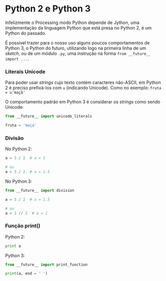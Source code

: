 # Python 2 e Python 3

Infelizmente o Processing modo Python depende de Jython, uma implementação da linguagem Python que está presa no Python 2, é um Python do passado.

É possível trazer para o nosso uso alguns poucos comportamentos de Python 3, o Python do futuro, utilizando logo na primeira linha de um *sketch*, ou de um módulo `.py`, uma instrução na forma `from __future__ import ...`.

### Literais Unicode

Para poder usar *strings* cujo texto contém caracteres não-ASCII, em Python 2 é preciso prefixá-los com `u` (indicando Unicode). Como no exemplo:  `fruta = u'maçã'` 

O comportamento padrão em Python 3 é considerar os *strings* como sendo Unicode:

```python
from __future__ import unicode_literals

fruta = 'maça'
```

### Divisão 

No Python 2:
```python
a = 3 / 2  # a = 1

# ou
a = 3 / 2. # a = 1.5

```

No Python 3:

```python
from __future__ import division

a = 3 / 2  # a = 1.5

# ou
a = 3 // 2  # a = 1
```

### Função print()

Python 2:

```python
print a
```

Python 3:

```python
from __future__ import print_function

print(a, end = ' ')
```
